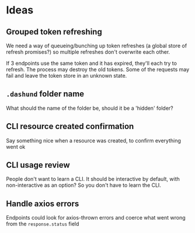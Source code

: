 # Ideas

## Grouped token refreshing

We need a way of queueing/bunching up token refreshes (a global store of refresh promises?) so multiple refreshes don't overwrite each other.

If 3 endpoints use the same token and it has expired, they'll each try to refresh.
The process may destroy the old tokens. Some of the requests may fail and leave the token store in an unknown state.

## `.dashund` folder name

What should the name of the folder be, should it be a 'hidden' folder?

## CLI resource created confirmation

Say something nice when a resource was created,
to confirm everything went ok

## CLI usage review

People don't want to learn a CLI.
It should be interactive by default, with non-interactive as an option?
So you don't have to learn the CLI.

## Handle axios errors

Endpoints could look for axios-thrown errors and coerce what went wrong
from the `response.status` field
